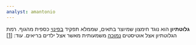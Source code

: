 ```yaml
---
analyst: amantonio
---
```


**גלוטתיון** הוא נוגד חימצון שמיוצר בתאים, שממלא תפקיד [בפינוי](https://www.ncbi.nlm.nih.gov/pubmed/22459468) כספית מהגוף. רמת הגלוטתיון אצל אוטיסטים [נמוכה](https://www.ncbi.nlm.nih.gov/pubmed/15585776) משמעותית מאשר אצל ילדים בריאים. עוד: [[1]](https://www.ncbi.nlm.nih.gov/pmc/articles/PMC2717775/)

